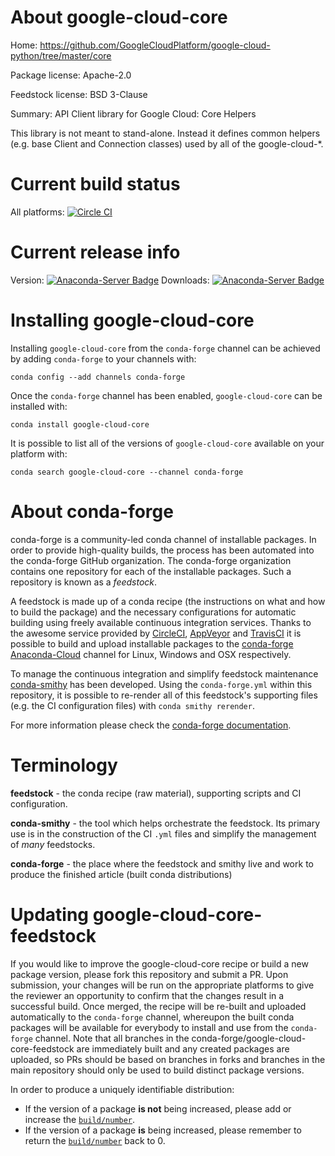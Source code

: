 About google-cloud-core
=======================

Home: https://github.com/GoogleCloudPlatform/google-cloud-python/tree/master/core

Package license: Apache-2.0

Feedstock license: BSD 3-Clause

Summary: API Client library for Google Cloud: Core Helpers

This library is not meant to stand-alone. Instead it defines common helpers (e.g. base Client and Connection classes) used by all of the  google-cloud-*.

Current build status
====================

All platforms: [![Circle CI](https://circleci.com/gh/conda-forge/google-cloud-core-feedstock.svg?style=shield)](https://circleci.com/gh/conda-forge/google-cloud-core-feedstock)

Current release info
====================
Version: [![Anaconda-Server Badge](https://anaconda.org/conda-forge/google-cloud-core/badges/version.svg)](https://anaconda.org/conda-forge/google-cloud-core)
Downloads: [![Anaconda-Server Badge](https://anaconda.org/conda-forge/google-cloud-core/badges/downloads.svg)](https://anaconda.org/conda-forge/google-cloud-core)

Installing google-cloud-core
============================

Installing `google-cloud-core` from the `conda-forge` channel can be achieved by adding `conda-forge` to your channels with:

```
conda config --add channels conda-forge
```

Once the `conda-forge` channel has been enabled, `google-cloud-core` can be installed with:

```
conda install google-cloud-core
```

It is possible to list all of the versions of `google-cloud-core` available on your platform with:

```
conda search google-cloud-core --channel conda-forge
```


About conda-forge
=================

conda-forge is a community-led conda channel of installable packages.
In order to provide high-quality builds, the process has been automated into the
conda-forge GitHub organization. The conda-forge organization contains one repository
for each of the installable packages. Such a repository is known as a *feedstock*.

A feedstock is made up of a conda recipe (the instructions on what and how to build
the package) and the necessary configurations for automatic building using freely
available continuous integration services. Thanks to the awesome service provided by
[CircleCI](https://circleci.com/), [AppVeyor](http://www.appveyor.com/)
and [TravisCI](https://travis-ci.org/) it is possible to build and upload installable
packages to the [conda-forge](https://anaconda.org/conda-forge)
[Anaconda-Cloud](http://docs.anaconda.org/) channel for Linux, Windows and OSX respectively.

To manage the continuous integration and simplify feedstock maintenance
[conda-smithy](http://github.com/conda-forge/conda-smithy) has been developed.
Using the ``conda-forge.yml`` within this repository, it is possible to re-render all of
this feedstock's supporting files (e.g. the CI configuration files) with ``conda smithy rerender``.

For more information please check the [conda-forge documentation](https://conda-forge.org/docs/).

Terminology
===========

**feedstock** - the conda recipe (raw material), supporting scripts and CI configuration.

**conda-smithy** - the tool which helps orchestrate the feedstock.
                   Its primary use is in the construction of the CI ``.yml`` files
                   and simplify the management of *many* feedstocks.

**conda-forge** - the place where the feedstock and smithy live and work to
                  produce the finished article (built conda distributions)


Updating google-cloud-core-feedstock
====================================

If you would like to improve the google-cloud-core recipe or build a new
package version, please fork this repository and submit a PR. Upon submission,
your changes will be run on the appropriate platforms to give the reviewer an
opportunity to confirm that the changes result in a successful build. Once
merged, the recipe will be re-built and uploaded automatically to the
`conda-forge` channel, whereupon the built conda packages will be available for
everybody to install and use from the `conda-forge` channel.
Note that all branches in the conda-forge/google-cloud-core-feedstock are
immediately built and any created packages are uploaded, so PRs should be based
on branches in forks and branches in the main repository should only be used to
build distinct package versions.

In order to produce a uniquely identifiable distribution:
 * If the version of a package **is not** being increased, please add or increase
   the [``build/number``](http://conda.pydata.org/docs/building/meta-yaml.html#build-number-and-string).
 * If the version of a package **is** being increased, please remember to return
   the [``build/number``](http://conda.pydata.org/docs/building/meta-yaml.html#build-number-and-string)
   back to 0.